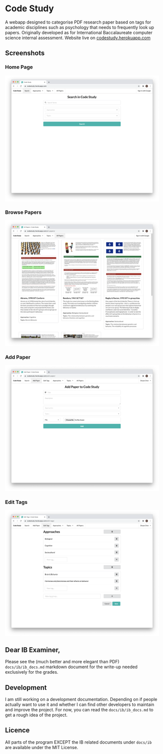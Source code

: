 # Code Study
A webapp designed to categorise PDF research paper based on tags for academic disciplines such as psychology that needs to frequently look up papers. Originally developed as for International Baccalaureate computer science internal assessment. Website live on [codestudy.herokuapp.com](https://codestudy.herokuapp.com)

## Screenshots

### Home Page
![Home Page](docs/img/home%20page.png)

### Browse Papers
![All Papers Page](docs/img/all%20papers%20page.png)

### Add Paper
![Add Paper Page](docs/img/add%20paper%20page.png)

### Edit Tags
![Edit Tags Page](docs/img/edit%20tags%20page.png)

## Dear IB Examiner, 
Please see the (much better and more elegant than PDF) `docs/ib/ib_docs.md` markdown document for the write-up needed exclusively for the grades. 

## Development
I am still working on a development documentation. Depending on if people actually want to use it and whether I can find other developers to maintain and improve the project. For now, you can read the `docs/ib/ib_docs.md` to get a rough idea of the project. 

## Licence
All parts of the program EXCEPT the IB related documents under `docs/ib` are available under the MIT License.

